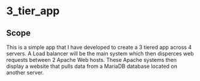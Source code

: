 # 3_tier_app
## Scope 
This is a simple app that I have developed to create a 3 tiered app across 4 servers. A Load balancer will be the main system which then disperces web requests between 2 Apache Web hosts. These Apache systems then display a website that pulls data from a MariaDB database located on another server.
